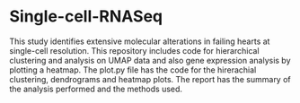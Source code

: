 # Single-cell-RNASeq
This study identifies extensive molecular alterations in failing hearts at single-cell resolution. This repository includes code for hierarchical clustering and analysis on UMAP data and also gene expression analysis by plotting a heatmap. 
The plot.py file has the code for the hirerachial clustering, dendrograms and heatmap plots. The report has the summary of the analysis performed and the methods used. 

